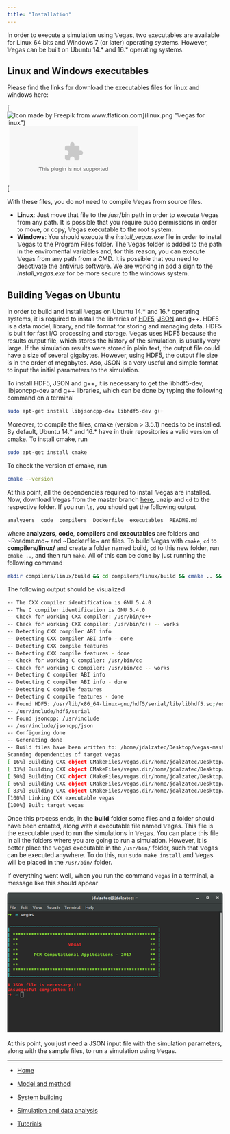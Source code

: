```yaml
---
title: "Installation"
---
```


In order to execute a simulation using 𝕍egas, two executables are available for Linux 64 bits and Windows 7 (or later) operating systems. However, 𝕍egas can be built on Ubuntu 14.* and 16.* operating systems.

## Linux and Windows executables

Please find the links for download the executables files for linux and windows here:

[![Icon made by Freepik from www.flaticon.com](linux.png "𝕍egas for linux")](https://github.com/jdalzatec/vegas/raw/master/executables/vegas-linux64/vegas)
[![Icon made by Freepik from www.flaticon.com](windows.png "𝕍egas for windows")](https://github.com/jdalzatec/vegas/raw/master/executables/vegas-win64/install_vegas.exe)

With these files, you do not need to compile 𝕍egas from source files.

- **Linux**: Just move that file to the /usr/bin path in order to execute 𝕍egas from any path. It is possible that you require sudo permissions in order to move, or copy, 𝕍egas executable to the root system. 
- **Windows**: You should execute the *install_vegas.exe* file in order to install 𝕍egas to the Program Files folder. The 𝕍egas folder is added to the path in the enviromental variables and, for this reason, you can execute 𝕍egas from any path from a CMD. It is possible that you need to deactivate the antivirus software. We are working in add a sign to the *install_vegas.exe* for be more secure to the windows system.

## Building 𝕍egas on Ubuntu

In order to build and install 𝕍egas on Ubuntu 14.* and 16.* operating systems, it is required to install the libraries of [HDF5](https://support.hdfgroup.org/HDF5/), [JSON](https://en.wikibooks.org/wiki/JsonCpp) and g++. HDF5 is a data model, library, and file format for storing and managing data. HDF5 is built for fast I/O processing and storage. 𝕍egas uses HDF5 because the results output file, which stores the history of the simulation, is usually very large. If the simulation results were stored in plain text, the output file could have a size of several gigabytes. However, using HDF5, the output file size is in the order of megabytes. Aso, JSON is a very useful and simple format to input the initial parameters to the simulation.

To install HDF5, JSON and g++, it is necessary to get the libhdf5-dev, libjsoncpp-dev and g++ libraries, which can be done by typing the following command on a terminal

```bash
sudo apt-get install libjsoncpp-dev libhdf5-dev g++
```

Moreover, to compile the files, cmake (version > 3.5.1) needs to be installed. By default, Ubuntu 14.* and 16.* have in their repositories a valid version of cmake. To install cmake, run

```bash
sudo apt-get install cmake
```

To check the version of cmake, run

```bash
cmake --version
```

At this point, all the dependencies required to install 𝕍egas are installed. Now, download 𝕍egas from the master branch [here](https://github.com/jdalzatec/vegas/archive/master.zip), unzip and ```cd``` to the respective folder. If you run ```ls```, you should get the following output

```bash
analyzers  code  compilers  Dockerfile  executables  README.md
```

where **analyzers**, **code**, **compilers** and **executables** are folders and ~Readme.md~ and ~Dockerfile~ are files. To build 𝕍egas with ```cmake```, ```cd``` to **compilers/linux/** and create a folder named build, ```cd``` to this new folder, run ```cmake ..```, and then run ```make```. All of this can be done by just running the following command

```bash
mkdir compilers/linux/build && cd compilers/linux/build && cmake .. && make
```

The following output should be visualized

```bash
-- The CXX compiler identification is GNU 5.4.0
-- The C compiler identification is GNU 5.4.0
-- Check for working CXX compiler: /usr/bin/c++
-- Check for working CXX compiler: /usr/bin/c++ -- works
-- Detecting CXX compiler ABI info
-- Detecting CXX compiler ABI info - done
-- Detecting CXX compile features
-- Detecting CXX compile features - done
-- Check for working C compiler: /usr/bin/cc
-- Check for working C compiler: /usr/bin/cc -- works
-- Detecting C compiler ABI info
-- Detecting C compiler ABI info - done
-- Detecting C compile features
-- Detecting C compile features - done
-- Found HDF5: /usr/lib/x86_64-linux-gnu/hdf5/serial/lib/libhdf5.so;/usr/lib/x86_64-linux-gnu/libpthread.so;/usr/lib/x86_64-linux-gnu/libsz.so;/usr/lib/x86_64-linux-gnu/libz.so;/usr/lib/x86_64-linux-gnu/libdl.so;/usr/lib/x86_64-linux-gnu/libm.so (found version "1.8.16") 
-- /usr/include/hdf5/serial
-- Found jsoncpp: /usr/include  
-- /usr/include/jsoncpp/json
-- Configuring done
-- Generating done
-- Build files have been written to: /home/jdalzatec/Desktop/vegas-master/compilers/linux/build
Scanning dependencies of target vegas
[ 16%] Building CXX object CMakeFiles/vegas.dir/home/jdalzatec/Desktop/vegas-master/code/main.cc.o
[ 33%] Building CXX object CMakeFiles/vegas.dir/home/jdalzatec/Desktop/vegas-master/code/src/lattice.cc.o
[ 50%] Building CXX object CMakeFiles/vegas.dir/home/jdalzatec/Desktop/vegas-master/code/src/reporter.cc.o
[ 66%] Building CXX object CMakeFiles/vegas.dir/home/jdalzatec/Desktop/vegas-master/code/src/system.cc.o
[ 83%] Building CXX object CMakeFiles/vegas.dir/home/jdalzatec/Desktop/vegas-master/code/src/atom.cc.o
[100%] Linking CXX executable vegas
[100%] Built target vegas
```

Once this process ends, in the **build** folder some files and a folder should have been created, along with a executable file named 𝕍egas. This file is the executable used to run the simulations in 𝕍egas. You can place this file in all the folders where you are going to run a simulation. However, it is better place the 𝕍egas executable in the ```/usr/bin/``` folder, such that 𝕍egas can be executed anywhere. To do this, run ```sudo make install``` and 𝕍egas will be placed in the ```/usr/bin/``` folder.

If everything went well, when you run the command ```vegas``` in a terminal, a message like this should appear

<center>
    <img src="output.png" alt="Image"/>
</center>

At this point, you just need a JSON input file with the simulation parameters, along with the sample files, to run a simulation using 𝕍egas.


---

* [Home](/vegas/)

* [Model and method](/vegas/model-and-method/)

* [System building](/vegas/system-building/)

* [Simulation and data analysis](/vegas/simulation-and-data-analysis/)

* [Tutorials](/vegas/tutorials/)
